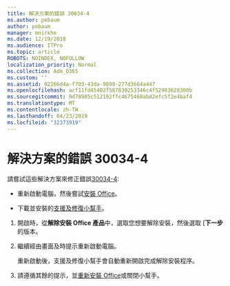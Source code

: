 ```yaml
---
title: 解決方案的錯誤 30034-4
ms.author: pebaum
author: pebaum
manager: mnirkhe
ms.date: 12/19/2018
ms.audience: ITPro
ms.topic: article
ROBOTS: NOINDEX, NOFOLLOW
localization_priority: Normal
ms.collection: Adm_O365
ms.custom: ''
ms.assetid: 02266d4a-f703-43da-9899-277d3664a447
ms.openlocfilehash: acf11fd45402f587830253346c4f52983628300b
ms.sourcegitcommit: 9d78905c512192ffc4675468abd2efc5f2e4baf4
ms.translationtype: MT
ms.contentlocale: zh-TW
ms.lasthandoff: 04/23/2019
ms.locfileid: "32373919"
---
```

# <a name="solutions-for-error-30034-4"></a>解決方案的錯誤 30034-4

請嘗試這些解決方案來修正錯誤[30034-4](https://support.office.com/article/d5df89a9-0507-4b4c-92f9-22f457e630aa?wt.mc_id=Alchemy_ClientDIA):
  
- 重新啟動電腦，然後嘗試[安裝 Office](https://portal.office.com/OLS/MySoftware.aspx)。
    
- 下載並安裝的[支援及修復小幫手](https://aka.ms/SARA-OfficeUninstall-Alchemy)。
    
1. 開啟時，從**解除安裝 Office 產品**中，選取您想要解除安裝，然後選取 [**下一步**的版本。 
    
2. 繼續經由畫面及時提示重新啟動電腦。
    
    重新啟動後，支援及修復小幫手會自動重新開啟完成解除安裝程序。
    
3. 請遵循其餘的提示，並[重新安裝 Office](https://portal.office.com/OLS/MySoftware.aspx)或關閉小幫手。 
    

